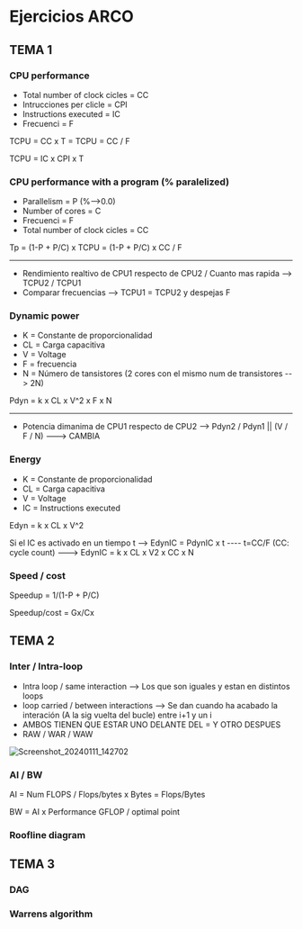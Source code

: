 # Ejercicios ARCO

## TEMA 1

### CPU performance

* Total number of clock cicles = CC
* Intrucciones per clicle = CPI
* Instructions executed = IC
* Frecuenci = F

TCPU = CC x T = TCPU = CC / F

TCPU = IC x CPI x T

### CPU performance with a program (% paralelized)

* Parallelism = P (%-->0.0)
* Number of cores = C
* Frecuenci = F
* Total number of clock cicles = CC

Tp = (1-P + P/C) x TCPU = (1-P + P/C) x CC / F

--------------
* Rendimiento realtivo de CPU1 respecto de CPU2 / Cuanto mas rapida --> TCPU2 / TCPU1
* Comparar frecuencias --> TCPU1 = TCPU2 y despejas F

### Dynamic power

* K = Constante de proporcionalidad
* CL = Carga capacitiva
* V = Voltage
* F = frecuencia
* N = Número de tansistores (2 cores con el mismo num de transistores --> 2N)

Pdyn = k x CL x V^2 x F x N

---------
* Potencia dimanima de CPU1 respecto de CPU2 --> Pdyn2 / Pdyn1 || (V / F / N) ---> CAMBIA

### Energy 

* K = Constante de proporcionalidad
* CL = Carga capacitiva
* V = Voltage
* IC = Instructions executed

Edyn = k x CL x V^2 

Si el IC es activado en un tiempo t --> EdynIC = PdynIC x t     ----    t=CC/F (CC: cycle count)    --->    EdynIC = k x CL x V2 x CC x N

### Speed / cost

Speedup = 1/(1-P + P/C)

Speedup/cost = Gx/Cx

## TEMA 2

### Inter / Intra-loop

* Intra loop / same interaction --> Los que son iguales y estan en distintos loops 
* loop carried / between interactions --> Se dan cuando ha acabado la interación (A la sig vuelta del bucle) entre i+1 y un i
* AMBOS TIENEN QUE ESTAR UNO DELANTE DEL = Y OTRO DESPUES
* RAW / WAR / WAW

![Screenshot_20240111_142702](https://github.com/HrnyGranny/ESI-UCLM/assets/91948162/4dbf686d-f950-482b-854a-be148770a4f9)

### AI / BW

AI = Num FLOPS / Flops/bytes x Bytes = Flops/Bytes

BW = AI x Performance GFLOP / optimal point

### Roofline diagram

## TEMA 3

### DAG

### Warrens algorithm



